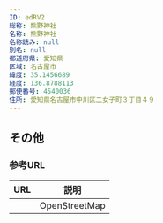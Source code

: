 ```yaml
---
ID: edRV2
総称: 熊野神社
名称: 熊野神社
名称読み: null
別名: null
都道府県: 愛知県
区域: 名古屋市
緯度: 35.1456689
経度: 136.8788113
郵便番号: 4540036
住所: 愛知県名古屋市中川区二女子町３丁目４９
---
```


## その他

### 参考URL

| URL | 説明          |
| --- | ------------- |
|     | OpenStreetMap |

